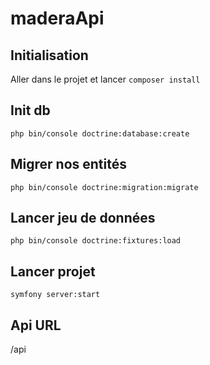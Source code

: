# maderaApi

## Initialisation

Aller dans le projet et lancer `composer install`
## Init db

`php bin/console doctrine:database:create`

## Migrer nos entités

`php bin/console doctrine:migration:migrate`

## Lancer jeu de données

`php bin/console doctrine:fixtures:load`


## Lancer projet 

`symfony server:start`

## Api URL 

/api


